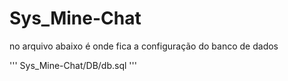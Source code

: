 # Sys_Mine-Chat

no arquivo abaixo é onde fica a configuração do banco de dados

'''
Sys_Mine-Chat/DB/db.sql
'''
